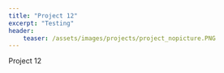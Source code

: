 ```yaml
---
title: "Project 12"
excerpt: "Testing"
header:
    teaser: /assets/images/projects/project_nopicture.PNG
---
```


Project 12